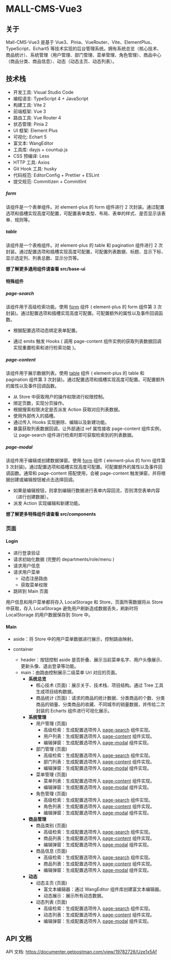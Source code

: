 # MALL-CMS-Vue3

## 关于

Mall-CMS-Vue3 是基于 Vue3、Pinia、VueRouter、Vite、ElementPlus、TypeScript、Echart5 等技术实现的后台管理系统。拥有系统总览（核心技术、商品统计）、系统管理（用户管理、部门管理、菜单管理、角色管理）、商品中心（商品分类、商品信息）、动态（动态主页、动态列表）。

## 技术栈

- 开发工具: Visual Studio Code
- 编程语言: TypeScript 4 + JavaScript
- 构建工具: Vite 2
- 前端框架: Vue 3
- 路由工具: Vue Router 4
- 状态管理: Pinia 2
- UI 框架: Element Plus
- 可视化: Echart 5
- 富文本: WangEditor
- 工具库: dayjs + countup.js
- CSS 预编译: Less
- HTTP 工具: Axios
- Git Hook 工具: husky
- 代码规范: EditorConfig + Prettier + ESLint
- 提交规范: Commitizen + Commitlint


##### form

该组件是一个表单组件。对 element-plus 的 form 组件进行 2 次封装。通过配置选项和插槽实现高度可配置，可配置表单类型、布局、表单的样式、是否显示该表单、规则等。

##### table

该组件是一个表格组件。对 element-plus 的 table 和 pagination 组件进行 2 次封装。通过配置选项和插槽实现高度可配置，可配置列表数据、标题、显示下标、显示选定列、列表总数、显示分页等。

**想了解更多通用组件请查看 src/base-ui**

#### 特殊组件

##### page-search

该组件用于高级检索功能。使用 [form](#form) 组件 ( element-plus 的 form 组件第 3 次封装)。通过配置选项和插槽实现高度可配置。可配置额外的属性以及事件回调函数。

- 根据配置选项动态绑定表单配置。

- 通过 emits 触发 Hooks ( 调用 page-content 组件实例的获取列表数据回调实现重置检索和进行检索功能 )。

##### page-content

该组件用于展示数据列表。使用 [table](#table) 组件 ( element-plus 的 table 和 pagination 组件第 3 次封装)。通过配置选项和插槽实现高度可配置。可配置额外的属性以及事件回调函数。

- 从 Store 中获取用户的操作权限进行权限控制。
- 绑定页数，实现分页操作。
- 根据搜索权限决定是否派发 Action 获取对应列表数据。
- 使用外部传入的插槽。
- 通过传入 Hooks 实现删除、编辑以及新建功能。
- 暴露获取列表数据回调，让外部通过 ref 属性接收 page-content 组件实例，让 page-search 组件进行检索时即可获取检索到的列表数据。

##### page-modal

该组件用于编辑或创建数据弹窗。使用 [form](#form) 组件 ( element-plus 的 form 组件第 3 次封装)。通过配置选项和插槽实现高度可配置。可配置额外的属性以及事件回调函数。通常和 page-content 搭配使用，会被 page-content 触发弹窗，并将根据创建或编辑按钮被点击选择回调。

- 如果是编辑按钮，则拿到编辑行数据进行表单内容回流，否则清空表单内容（进行创建数据）。
- 派发 Action 实现编辑和新建功能。

**想了解更多特殊组件请查看 src/components**

### 页面

#### Login

- 进行登录验证
- 请求初始化数据 (完整的 departments/role/menu )
- 请求用户信息
- 请求用户菜单
  - 动态注册路由
  - 获取菜单权限
- 跳转到 Main 页面

用户信息和用户菜单都将存入 LocalStorage 和 Store，页面所需数据将从 Store 中获取，存入 LocalStorage 避免用户刷新造成数据丢失，刷新时将 LocalStorage 的用户数据保存到 Store 中。

#### Main

- aside：将 Store 中的用户菜单数据进行展示，控制路由映射。

- container
  - header：按钮控制 aside 是否折叠、展示当前菜单名字、用户头像展示、更新头像、退出登录等功能。
  - main：由路由控制展示二级菜单 Url 对应的页面。
    - **系统总览**
      - 核心技术  (页面)：展示关于、技术栈、项目结构。通过 Tree 工具生成项目结构数据。
      - 商品统计  (页面)：请求的商品的统计数据、分类商品的个数、分类商品的销量、分类商品的收藏、不同城市的销量数据，并传给二次封装的 Echarts  组件进行可视化展示。
    - **系统管理**
      - 用户管理 (页面)
        - 高级检索：生成配置选项传入 [page-search](#page-search) 组件实现。
        - 用户列表：生成配置选项传入 [page-content](#page-content) 组件实现。
        - 编辑弹窗：生成配置选项传入 [page-modal](#page-modal) 组件实现。
      - 部门管理  (页面)
        - 高级检索：生成配置选项传入 [page-search](#page-search) 组件实现。
        - 部门列表：生成配置选项传入 [page-content](#page-content) 组件实现。
        - 编辑弹窗：生成配置选项传入 [page-modal](#page-modal) 组件实现。
      - 菜单管理  (页面)
        - 菜单列表：生成配置选项传入 [page-content](#page-content) 组件实现。
        - 编辑弹窗：生成配置选项传入 [page-modal](#page-modal) 组件实现。
      - 角色管理  (页面)
        - 高级检索：生成配置选项传入 [page-search](#page-search) 组件实现。
        - 角色列表：生成配置选项传入 [page-content](#page-content) 组件实现。
        - 编辑弹窗：生成配置选项传入 [page-modal](#page-modal) 组件实现。
    - **商品管理**
      - 商品类别 (页面)
        - 高级检索：生成配置选项传入 [page-search](#page-search) 组件实现。
        - 商品列表：生成配置选项传入 [page-content](#page-content) 组件实现。
        - 编辑弹窗：生成配置选项传入 [page-modal](#page-modal) 组件实现。
      - 商品信息 (页面)
        - 高级检索：生成配置选项传入 [page-search](#page-search) 组件实现。
        - 商品列表：生成配置选项传入 [page-content](#page-content) 组件实现。
        - 编辑弹窗：生成配置选项传入 [page-modal](#page-modal) 组件实现。
    - **动态**
      - 动态主页 (页面)
        - 富文本编辑器：通过 WangEditor 组件库创建富文本编辑器。
        - 动态展示：展示所有动态数据。
      - 动态列表 (页面)
        - 高级检索：生成配置选项传入 [page-search](#page-search) 组件实现。
        - 动态列表：生成配置选项传入 [page-content](#page-content) 组件实现。
        - 编辑弹窗：生成配置选项传入 [page-modal](#page-modal) 组件实现。

## API 文档

API 文档: https://documenter.getpostman.com/view/19782726/Uze1x5Af


